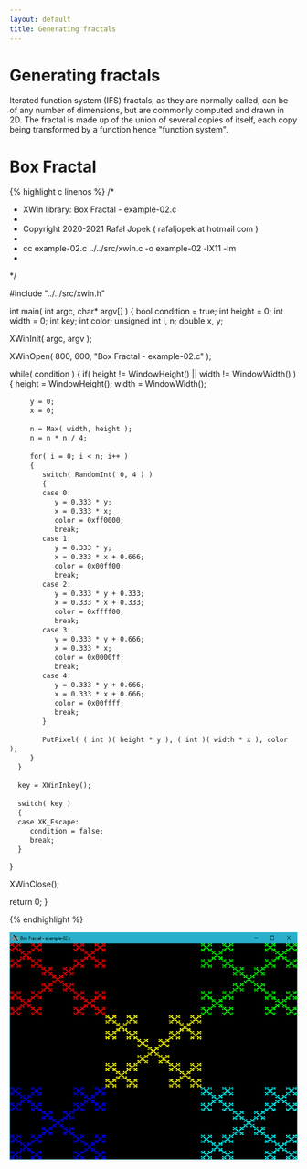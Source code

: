 ```yaml
---
layout: default
title: Generating fractals
---
```


# Generating fractals

Iterated function system (IFS) fractals, as they are normally called, can be of any number of dimensions, but are commonly computed and drawn in 2D. The fractal is made up of the union of several copies of itself, each copy being transformed by a function hence "function system".

# Box Fractal

{% highlight c linenos %}
/*
 * XWin library: Box Fractal - example-02.c
 *
 * Copyright 2020-2021 Rafał Jopek ( rafaljopek at hotmail com )
 *
 * cc example-02.c ../../src/xwin.c -o example-02 -lX11 -lm
 *
 */

#include "../../src/xwin.h"

int main( int argc, char* argv[] )
{
   bool condition = true;
   int height = 0;
   int width = 0;
   int key;
   int color;
   unsigned int i, n;
   double x, y;

   XWinInit( argc, argv );

   XWinOpen( 800, 600, "Box Fractal - example-02.c" );

   while( condition )
   {
      if( height != WindowHeight() || width != WindowWidth() )
      {
         height = WindowHeight();
         width = WindowWidth();

         y = 0;
         x = 0;

         n = Max( width, height );
         n = n * n / 4;

         for( i = 0; i < n; i++ )
         {
            switch( RandomInt( 0, 4 ) )
            {
            case 0:
               y = 0.333 * y;
               x = 0.333 * x;
               color = 0xff0000;
               break;
            case 1:
               y = 0.333 * y;
               x = 0.333 * x + 0.666;
               color = 0x00ff00;
               break;
            case 2:
               y = 0.333 * y + 0.333;
               x = 0.333 * x + 0.333;
               color = 0xffff00;
               break;
            case 3:
               y = 0.333 * y + 0.666;
               x = 0.333 * x;
               color = 0x0000ff;
               break;
            case 4:
               y = 0.333 * y + 0.666;
               x = 0.333 * x + 0.666;
               color = 0x00ffff;
               break;
            }

            PutPixel( ( int )( height * y ), ( int )( width * x ), color );
         }
      }

      key = XWinInkey();

      switch( key )
      {
      case XK_Escape:
         condition = false;
         break;
      }
   }

   XWinClose();

   return 0;
}

{% endhighlight %}

![XWin](../../assets/img/generating_fractals/example-02.png)
